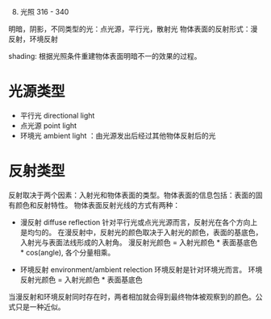 8. 光照 316 - 340

明暗，阴影，不同类型的光：点光源，平行光，散射光
物体表面的反射形式：漫反射，环境反射

shading: 根据光照条件重建物体表面明暗不一的效果的过程。

# 光源类型
* 平行光 directional light
* 点光源 point light
* 环境光 ambient light ：由光源发出后经过其他物体反射后的光

# 反射类型
反射取决于两个因素：入射光和物体表面的类型。物体表面的信息包括：表面的固有颜色和反射特性。
物体表面反射光线的方式有两种：
* 漫反射 diffuse reflection
针对平行光或点光光源而言，反射光在各个方向上是均匀的。
在漫反射中，反射光的颜色取决于入射光的颜色，表面的基底色，入射光与表面法线形成的入射角。
漫反射光颜色 = 入射光颜色 * 表面基底色 * cos(angle), 各个分量相乘。

* 环境反射 environment/ambient relection
环境反射是针对环境光而言。
环境反射光颜色 = 入射光颜色 * 表面基底色

当漫反射和环境反射同时存在时，两者相加就会得到最终物体被观察到的颜色。公式只是一种近似。



